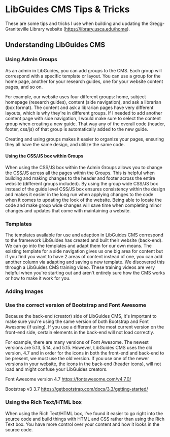 # LibGuides CMS Tips & Tricks

  These are some tips and tricks I use when building and updating the Gregg-Graniteville Library website (https://library.usca.edu/home). 
 
## Understanding LibGuides CMS

  ### Using Admin Groups
  
  As an admin in LibGuides, you can add groups to the CMS. Each group will correspond with a specific template or layout. You can use a group for the home page, another for your research guides, one for your website content pages, and so on. 
   
   For example, our website uses four different groups: home, subject homepage (research guides), content (side navigation), and ask a librarian (box format). The content and ask a librarian pages have very different layouts, which is why they're in different groups. If I needed to add another content page with side navigation, I would make sure to select the content group when creating a new guide. That way any of the overall code (header, footer, css/js) of that group is automatically added to the new guide.
   
   Creating and using groups makes it easier to organize your pages, ensuring they all have the same design, and utilize the same code. 
   
   #### Using the CSS/JS box within Groups
   
   When using the CSS/JS box within the Admin Groups allows you to change the CSS/JS across all the pages within the Groups. This is helpful when building and making changes to the header and footer across the entire website (different groups included). By using the group wide CSS/JS box instead of the guide level CSS/JS box ensures consistency within the design and makes it easier in the long run when applying changes to the code when it comes to updating the look of the website. Being able to locate the code and make group wide changes will save time when completing minor changes and updates that come with maintaining a website. 
  
  ### Templates
  
  The templates available for use and adaption in LibGuides CMS correspond to the framework LibGuides has created and built their website (back-end). We can go into the templates and adapt them for our own means. The existing template for a side navigation gives us one big area for content but if you find you want to have 2 areas of content instead of one, you can add another column via adapting and saving a new template. We discovered this through a LibGuides CMS training video. These training videos are very helpful when you're starting out and aren't entirely sure how the CMS works or how to make it work for you.  
  
  ### Adding Images
  
  ### Use the correct version of Bootstrap and Font Awesome
  
   Because the back-end (creator) side of LibGuides CMS, it's important to make sure you're using the same version of both Bootstrap and Font Awesome (if using). If you use a different or the most current version on the front-end side, certain elements in the back-end will not load correctly. 
   
   For example, there are many versions of Font Awesome. The newest versions are 5.13, 5.14, and 5.15. However, LibGuides CMS uses the old version, 4.7 and in order for the icons in both the front-end and back-end to be present, we must use the old version. If you use one of the newer versions in your website, the icons in the back-end (header icons), will not load and might confuse your LibGuides creators. 
   
   Font Awesome version 4.7 https://fontawesome.com/v4.7.0/
   
   Bootstrap v3 3.7 https://getbootstrap.com/docs/3.3/getting-started/
   
   ### Using the Rich Text/HTML box
   
   When using the Rich Text/HTML box, I've found it easier to go right into the source code and build things with HTML and CSS rather than using the Rich Text box. You have more control over your content and how it looks in the source code. 
   
   
